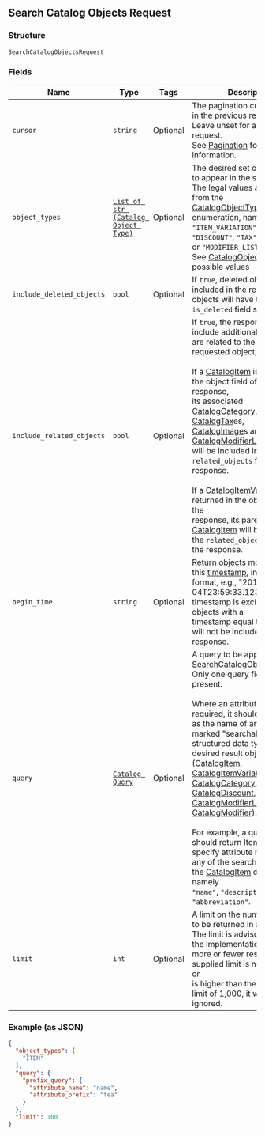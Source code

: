 ## Search Catalog Objects Request

### Structure

`SearchCatalogObjectsRequest`

### Fields

| Name | Type | Tags | Description |
|  --- | --- | --- | --- |
| `cursor` | `string` | Optional | The pagination cursor returned in the previous response. Leave unset for an initial request.<br>See [Pagination](https://developer.squareup.com/docs/basics/api101/pagination) for more information. |
| `object_types` | [`List of str (Catalog Object Type)`](/doc/models/catalog-object-type.md) | Optional | The desired set of object types to appear in the search results. The legal values are taken from the<br>[CatalogObjectType](./models/catalog-object-type.md) enumeration, namely `"ITEM"`, `"ITEM_VARIATION"`, `"CATEGORY"`,<br>`"DISCOUNT"`, `"TAX"`, `"MODIFIER"`, or `"MODIFIER_LIST"`.<br>See [CatalogObjectType](./models/catalog-object-type.md) for possible values |
| `include_deleted_objects` | `bool` | Optional | If `true`, deleted objects will be included in the results. Deleted objects will have their<br>`is_deleted` field set to `true`. |
| `include_related_objects` | `bool` | Optional | If `true`, the response will include additional objects that are related to the<br>requested object, as follows:<br><br>If a [CatalogItem](./models/catalog-item.md) is returned in the object field of the response,<br>its associated [CatalogCategory](./models/catalog-category.md), [CatalogTax](./models/catalog-tax.md)es,<br>[CatalogImage](./models/catalog-image.md)s and [CatalogModifierList](./models/catalog-modifier-list.md)s<br>will be included in the `related_objects` field of the response.<br><br>If a [CatalogItemVariation](./models/catalog-item-variation.md) is returned in the object field of the<br>response, its parent [CatalogItem](./models/catalog-item.md) will be included in the `related_objects` field of<br>the response. |
| `begin_time` | `string` | Optional | Return objects modified after this [timestamp](#workingwithdates), in RFC 3339<br>format, e.g., "2016-09-04T23:59:33.123Z". The timestamp is exclusive - objects with a<br>timestamp equal to `begin_time` will not be included in the response. |
| `query` | [`Catalog Query`](/doc/models/catalog-query.md) | Optional | A query to be applied to a [SearchCatalogObjectsRequest](./models/search-catalog-objects-request.md).<br>Only one query field may be present.<br><br>Where an attribute name is required, it should be specified as the name of any field<br>marked "searchable" from the structured data types for the desired result object type(s)<br>([CatalogItem](./models/catalog-item.md), [CatalogItemVariation](./models/catalog-item-variation.md),<br>[CatalogCategory](./models/catalog-category.md), [CatalogTax](./models/catalog-tax.md),<br>[CatalogDiscount](./models/catalog-discount.md), [CatalogModifierList](./models/catalog-modifier-list.md),<br>[CatalogModifier](./models/catalog-modifier.md)).<br><br>For example, a query that should return Items may specify attribute names from<br>any of the searchable fields of the [CatalogItem](./models/catalog-item.md) data type, namely<br>`"name"`, `"description"`, and `"abbreviation"`. |
| `limit` | `int` | Optional | A limit on the number of results to be returned in a single page. The limit is advisory -<br>the implementation may return more or fewer results. If the supplied limit is negative, zero, or<br>is higher than the maximum limit of 1,000, it will be ignored. |

### Example (as JSON)

```json
{
  "object_types": [
    "ITEM"
  ],
  "query": {
    "prefix_query": {
      "attribute_name": "name",
      "attribute_prefix": "tea"
    }
  },
  "limit": 100
}
```

